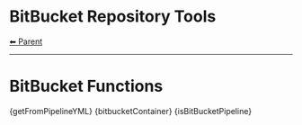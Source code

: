 # BitBucket Repository Tools

<!-- TEMPLATE header 2 -->
[⬅ Parent ](../index.md)
<hr />

# BitBucket Functions

{getFromPipelineYML}
{bitbucketContainer}
{isBitBucketPipeline}
